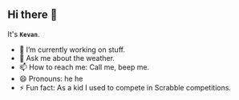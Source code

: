 ## Hi there 👋

It's **`Kevan`**.

- 🔭 I’m currently working on stuff.
- 💬 Ask me about the weather.
- 📫 How to reach me: Call me, beep me.
- 😄 Pronouns: he he
- ⚡ Fun fact: As a kid I used to compete in Scrabble competitions.
